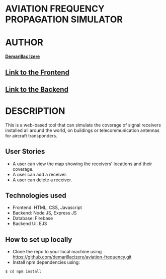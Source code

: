 # AVIATION FREQUENCY PROPAGATION SIMULATOR


# AUTHOR

**[Demarillac Izere](https://github.com/demarillacizere)**

## [Link to the Frontend](https://frequency-simulator.herokuapp.com/)

## [Link to the Backend](https://frequency-simulator.herokuapp.com/api)

# DESCRIPTION

This is a web-based tool that can simulate the coverage of signal receivers installed all around the world, on buildings or telecommunication antennas for aircraft transponders.


## User Stories

* A user can view the map showing the receivers' locations and their coverage.
* A user can add a receiver.
* A user can delete a receiver.


## Technologies used
* Frontend: HTML, CSS, Javascript
* Backend: Node JS, Express JS
* Database: Firebase
* Backend UI: EJS

## How to set up locally
* Clone the repo to your local machine using https://github.com/demarillacizere/aviation-frequency.git
* Install npm dependencies using: 
```shell
$ cd npm install
```
